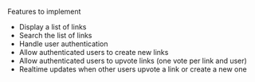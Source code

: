 Features to implement

- Display a list of links  
- Search the list of links  
- Handle user authentication  
- Allow authenticated users to create new links  
- Allow authenticated users to upvote links (one vote per link and user)  
- Realtime updates when other users upvote a link or create a new one  
